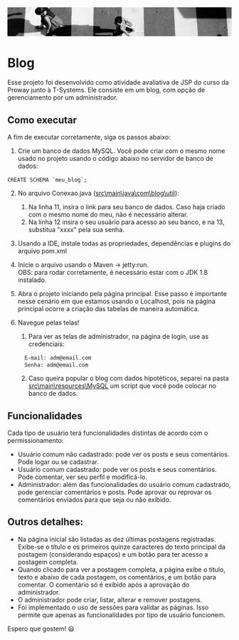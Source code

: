 <img src="https://raw.githubusercontent.com/HalineTamaoki/meu_blog/main/src/main/webapp/image/pagina-inicial.png" alt="Imagem da página inicial do blog">

# Blog

Esse projeto foi desenvolvido como atividade avaliativa de JSP do curso da Proway junto à T-Systems. Ele consiste em um blog, com opção de gerenciamento por um administrador.

## Como executar
A fim de executar corretamente, siga os passos abaixo:

1. Crie um banco de dados MySQL. Você pode criar com o mesmo nome usado no projeto usando o código abaixo no servidor de banco de dados:
``` 
CREATE SCHEMA `meu_blog`;
```

2. No arquivo Conexao.java ([src\main\java\com\blog\util](https://github.com/HalineTamaoki/meu_blog/blob/main/src/main/java/com/blog/util/Conexao.java)):
    1. Na linha 11, insira o link para seu banco de dados. Caso haja criado com o mesmo nome do meu, não é necessário alterar.
    2. Na linha 12 insira o seu usuário para acesso ao seu banco, e na 13, substitua "xxxx" pela sua senha.
    
3. Usando a IDE, instale todas as propriedades, dependências e plugins do arquivo pom.xml

4. Inicie o arquivo usando o Maven -> jetty:run. 
<br>OBS: para rodar corretamente, é necessário estar com o JDK 1.8 instalado.

5. Abra o projeto iniciando pela página principal. Esse passo é importante nesse cenário em que estamos usando o Localhost, pois na página principal ocorre a criação das tabelas de maneira automática.

6. Navegue pelas telas!
    1. Para ver as telas de administrador, na página de login, use as credenciais:
    ```
      E-mail: adm@email.com
      Senha: adm@email.com
    ```
    2. Caso queira popular o blog com dados hipotéticos, separei na pasta [src\main\resources\MySQL](https://github.com/HalineTamaoki/meu_blog/blob/main/src/main/resources/MySQL/01.%20Insert.sql) um script que você pode colocar no banco de dados. 

## Funcionalidades
Cada tipo de usuário terá funcionalidades distintas de acordo com o permissionamento:
- Usuário comum não cadastrado: pode ver os posts e seus comentários. Pode logar ou se cadastrar.
- Usuário comum cadastrado: pode ver os posts e seus comentários. Pode comentar, ver seu perfil e modificá-lo.
- Administrador: além das funcionalidades do usuário comum cadastrado, pode gerenciar comentários e posts. Pode aprovar ou reprovar os comentários enviados para que seja ou não exibido.

## Outros detalhes:
- Na página inicial são listadas as dez últimas postagens registradas. Exibe-se o título e os primeiros quinze caracteres do texto principal da postagem (considerando espaços) e um botão
para ter acesso a postagem completa.
- Quando clicado para ver a postagem completa, a página exibe o título, texto e abaixo de cada postagem, os comentários, e um botão para comentar. O comentário só é exibido após a aprovação do administrador. 
- O administrador pode criar, listar, alterar e remover postagens.
- Foi implementado o uso de sessões para validar as páginas. Isso permite que apenas as funcionalidades por tipo de usuário funcionem.

Espero que gostem! 😃
